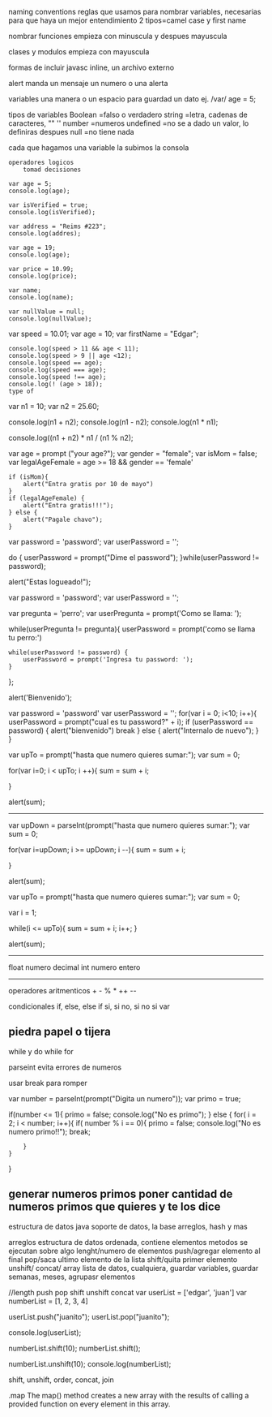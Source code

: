 naming conventions
	reglas que usamos para nombrar variables, necesarias para que haya un mejor entendimiento 2 tipos=camel case y first name

nombrar funciones 
	empieza con minuscula y despues mayuscula

clases y modulos 
	empieza con mayuscula

formas de incluir javasc
	inline, un archivo externo

alert 
	manda un mensaje un numero o una alerta

variables
	una manera o un espacio para guardad un dato ej. /var/ age = 5;

tipos de variables
	Boolean
		=falso o verdadero
	string
		=letra, cadenas de caracteres, "" ''
	number
		=numeros
	undefined
		=no se a dado un valor, lo definiras despues
	null
		=no tiene nada

cada que hagamos una variable la subimos la consola


	operadores logicos
		tomad decisiones

	var age = 5;
	console.log(age);

	var isVerified = true;
	console.log(isVerified);

	var address = "Reims #223";
	console.log(addres);

	var age = 19;
	console.log(age);

	var price = 10.99;
	console.log(price);

	var name;
	console.log(name);

	var nullValue = null;
	console.log(nullValue);

var speed = 10.01;
var age = 10;
var firstName = "Edgar";

	console.log(speed > 11 && age < 11);
	console.log(speed > 9 || age <12);
	console.log(speed == age);
	console.log(speed === age);
	console.log(speed !== age);
	console.log(! (age > 18));
	type of

var n1 = 10;
var n2 = 25.60;

console.log(n1 + n2);
console.log(n1 - n2);
console.log(n1 * n1);

console.log((n1 + n2) * n1 / (n1 % n2);

var age = prompt ("your age?");
var gender = "female";
var isMom = false;
var legalAgeFemale = age >= 18 && gender == 'female'

	if (isMom){
	    alert("Entra gratis por 10 de mayo")
	}
	if (legalAgeFemale) { 
	    alert("Entra gratis!!!");
	} else {
	    alert("Pagale chavo");
	}

var password = 'password';
var userPassword = '';

do {
    userPassword = prompt("Dime el password");
}while(userPassword != password);

alert("Estas logueado!");


var password = 'password';
var userPassword = '';

var pregunta = 'perro';
var userPregunta = prompt('Como se llama: ');

while(userPregunta != pregunta){
        userPassword = prompt('como se llama tu perro:')
    

	while(userPassword != password) {
    	userPassword = prompt('Ingresa tu password: ');
    }
    
    
};


alert('Bienvenido');

var password = 'password'
var userPassword = '';
for(var i = 0; i<10; i++){
    userPassword = prompt("cual es tu password?" + i);
    if (userPassword == password)
    {
        alert("bienvenido")
        break
    }
    else
    {
        alert("Internalo de nuevo");
    }
} 

var upTo = prompt("hasta que numero quieres sumar:");
var sum = 0;

for(var i=0; i < upTo; i ++){
    sum = sum + i;
     
}

alert(sum);

---------------------------------------------

var upDown = parseInt(prompt("hasta que numero quieres sumar:");
var sum = 0;

for(var i=upDown; i >= upDown; i --){
    sum = sum + i;
     
}

alert(sum); 

var upTo = prompt("hasta que numero quieres sumar:");
var sum = 0;
                      
var i = 1;

while(i <= upTo){
    sum = sum + i;
    i++;
}


alert(sum);  

----------------------------------------------
float
	numero decimal
int
	numero entero

----------------------------------------------
operadores aritmenticos
	+ - % * ++ --

condicionales
	if, else, else if
	si, si no, si no si
	var



piedra papel o tijera
---------------------------------------------

while y do while
for

parseint
	evita errores de numeros

usar break para romper

var number = parseInt(prompt("Digita un numero"));
var primo = true;


if(number <= 1){
    primo = false;
    console.log("No es primo");
}
else {
    for( i = 2; i < number; i++){
        if( number % i == 0){
            primo = false;
            console.log("No es numero primo!!");
            break;
            
        } 
    }
}



 generar numeros primos
 poner cantidad de numeros primos que quieres y te los dice
---------------------------------------------
estructura de datos java
	soporte de datos, la base
		arreglos, hash y mas

arreglos
	estructura de datos ordenada, contiene elementos
metodos
	se ejecutan sobre algo
	lenght/numero de elementos
	push/agregar elemento al final
	pop/saca ultimo elemento de la lista
	shift/quita primer elemento
	unshift/
	concat/
array
	lista de datos, cualquiera,
	guardar variables, guardar semanas, meses, agrupasr elementos

//length push pop shift unshift concat
var userList = ['edgar', 'juan']
var numberList = [1, 2, 3, 4]


userList.push("juanito");
userList.pop("juanito");

console.log(userList);

numberList.shift(10);
numberList.shift();

numberList.unshift(10);
console.log(numberList);

shift, unshift, order, concat, join

.map
The map() method creates a new array with the results of calling a provided function on every element in this array.






